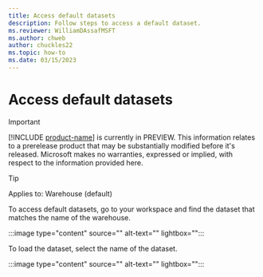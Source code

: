 ```yaml
---
title: Access default datasets
description: Follow steps to access a default dataset.
ms.reviewer: WilliamDAssafMSFT
ms.author: chweb
author: chuckles22
ms.topic: how-to
ms.date: 03/15/2023
---
```


# Access default datasets

> [!IMPORTANT]
> [!INCLUDE [product-name](../includes/product-name.md)] is currently in PREVIEW. This information relates to a prerelease product that may be substantially modified before it's released. Microsoft makes no warranties, expressed or implied, with respect to the information provided here.

 > [!TIP]
> Applies to: Warehouse (default)

To access default datasets, go to your workspace and find the dataset that matches the name of the warehouse.

:::image type="content" source="" alt-text="" lightbox="":::

To load the dataset, select the name of the dataset.

:::image type="content" source="" alt-text="" lightbox="":::
